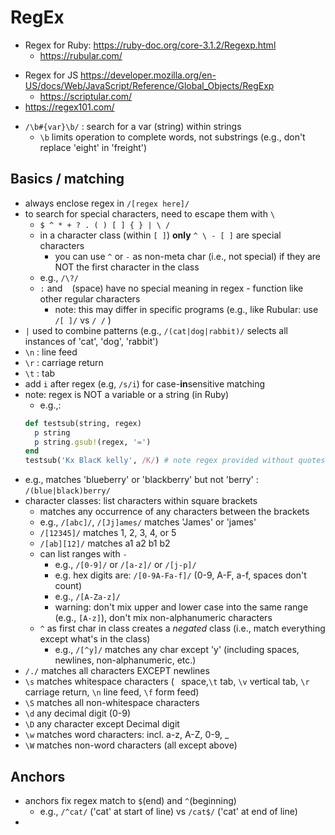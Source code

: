 # RegEx

- Regex for Ruby:  <https://ruby-doc.org/core-3.1.2/Regexp.html>
  - <https://rubular.com/>
>
- Regex for JS  <https://developer.mozilla.org/en-US/docs/Web/JavaScript/Reference/Global_Objects/RegExp>
  - <https://scriptular.com/>
- <https://regex101.com/>

>
- `/\b#{var}\b/` : search for a var (string) within strings
  - `\b` limits operation to complete words, not substrings (e.g., don't replace 'eight' in 'freight')

## Basics / matching
- always enclose regex in `/[regex here]/`
- to search for special characters, need to escape them with `\`
  - `$ ^ * + ? . ( ) [ ] { } | \ /`
  - in a character class (within `[ ]`) **only** `^ \ - [ ]` are special characters
    - you can use `^` or `-` as non-meta char (i.e., not special) if they are NOT the first character in the class 
  - e.g., `/\?/`
  - `:` and ` ` (space) have no special meaning in regex - function like other regular characters
    - note:  this may differ in specific programs (e.g., like Rubular: use `/[ ]/` vs `/ /` )
- `|` used to combine patterns (e.g., `/(cat|dog|rabbit)/` selects all instances of 'cat', 'dog', 'rabbit') 
- `\n` : line feed
- `\r` : carriage return
- `\t` : tab
- add `i` after regex (e.g, `/s/i`) for case-**in**sensitive matching
- note:  regex is NOT a variable or a string (in Ruby)
  - e.g.,:
  ```ruby
  def testsub(string, regex)
    p string
    p string.gsub!(regex, '=')
  end
  testsub('Kx BlacK kelly', /K/) # note regex provided without quotes
  ```
- e.g., matches 'blueberry' or 'blackberry' but not 'berry' : `/(blue|black)berry/`
- character classes:  list characters within square brackets
  - matches any occurrence of any characters between the brackets
  - e.g., `/[abc]/`, `/[Jj]ames/` matches 'James' or 'james'
  - `/[12345]/` matches 1, 2, 3, 4, or 5
  - `/[ab][12]/` matches a1 a2 b1 b2
  - can list ranges with `-`
    - e.g., `/[0-9]/` or `/[a-z]/` or `/[j-p]/`
    - e.g. hex digits are: `/[0-9A-Fa-f]/` (0-9, A-F, a-f, spaces don't count)
    - e.g., `/[A-Za-z]/`
    - warning:  don't mix upper and lower case into the same range (e.g., `[A-z]`), don't mix non-alphanumeric characters
  - `^` as first char in class creates a *negated* class (i.e., match everything except what's in the class)
    - e.g., `/[^y]/` matches any char except 'y' (including spaces, newlines, non-alphanumeric, etc.)
- `/./` matches all characters EXCEPT newlines
- `\s` matches whitespace characters (` ` space,`\t` tab, `\v` vertical tab, `\r` carriage return, `\n` line feed, `\f` form feed)
- `\S` matches all non-whitespace characters
- `\d` any decimal digit (0-9)
- `\D` any character except Decimal digit
- `\w` matches word characters: incl. a-z, A-Z, 0-9, _ 
- `\W` matches non-word characters (all except above)

## Anchors
- anchors fix regex match to `$`(end) and `^`(beginning) 
  - e.g., `/^cat/` ('cat' at start of line) vs `/cat$/` ('cat' at end of line)
- 


